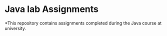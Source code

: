 # Java lab Assignments
*This repository contains assignments completed during the Java course at university.
